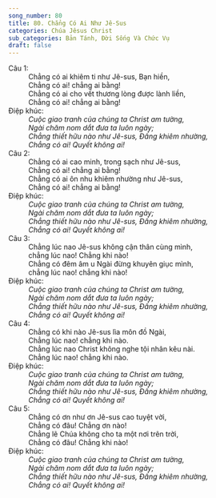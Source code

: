 ```yaml
---
song_number: 80
title: 80. Chẳng Có Ai Như Jê-Sus
categories: Chúa Jêsus Christ
sub_categories: Bản Tánh, Đời Sống Và Chức Vụ
draft: false
---
```

<dl><dt>Câu 1:</dt><dd data-verse="1">Chẳng có ai khiêm ti như Jê-sus, Bạn hiền, <br/>Chẳng có ai! chẳng ai bằng! <br/>Chẳng có ai cho vết thương lòng được lành liền, <br/>Chẳng có ai! chẳng ai bằng! </dd><dt>Điệp khúc:</dt><dd data-chorus="1"><em>Cuộc giao tranh của chúng ta Christ am tường, <br/>Ngài chăm nom dắt đưa ta luôn ngày; <br/>Chẳng thiết hữu nào như Jê-sus, Đấng khiêm nhường, <br/>Chẳng có ai! Quyết không ai! </em></dd><dt>Câu 2:</dt><dd data-verse="2">Chẳng có ai cao minh, trong sạch như Jê-sus, <br/>Chẳng có ai! chẳng ai bằng! <br/>Chẳng có ai ôn nhu khiêm nhường như Jê-sus, <br/>Chẳng có ai! chẳng ai bằng! </dd><dt>Điệp khúc:</dt><dd data-chorus="1"><em>Cuộc giao tranh của chúng ta Christ am tường, <br/>Ngài chăm nom dắt đưa ta luôn ngày; <br/>Chẳng thiết hữu nào như Jê-sus, Đấng khiêm nhường, <br/>Chẳng có ai! Quyết không ai! </em></dd><dt>Câu 3:</dt><dd data-verse="3">Chẳng lúc nao Jê-sus không cận thân cùng mình, <br/>chẳng lúc nao! Chẳng khi nào! <br/>Chẳng có đêm âm u Ngài đừng khuyên giục mình, <br/>chẳng lúc nao! chẳng khi nào! </dd><dt>Điệp khúc:</dt><dd data-chorus="1"><em>Cuộc giao tranh của chúng ta Christ am tường, <br/>Ngài chăm nom dắt đưa ta luôn ngày; <br/>Chẳng thiết hữu nào như Jê-sus, Đấng khiêm nhường, <br/>Chẳng có ai! Quyết không ai! </em></dd><dt>Câu 4:</dt><dd data-verse="4">Chẳng có khi nào Jê-sus lìa môn đồ Ngài, <br/>Chẳng lúc nao! chẳng khi nào. <br/>Chẳng lúc nao Christ không nghe tội nhân kêu nài. <br/>Chẳng lúc nao! chẳng khi nào. </dd><dt>Điệp khúc:</dt><dd data-chorus="1"><em>Cuộc giao tranh của chúng ta Christ am tường, <br/>Ngài chăm nom dắt đưa ta luôn ngày; <br/>Chẳng thiết hữu nào như Jê-sus, Đấng khiêm nhường, <br/>Chẳng có ai! Quyết không ai! </em></dd><dt>Câu 5:</dt><dd data-verse="5">Chẳng có ơn như ơn Jê-sus cao tuyệt vời, <br/>Chẳng có đâu! Chẳng ơn nào! <br/>Chẳng lẽ Chúa không cho ta một nơi trên trời, <br/>Chẳng có đâu! Chẳng khi nào! </dd><dt>Điệp khúc:</dt><dd data-chorus="1"><em>Cuộc giao tranh của chúng ta Christ am tường, <br/>Ngài chăm nom dắt đưa ta luôn ngày; <br/>Chẳng thiết hữu nào như Jê-sus, Đấng khiêm nhường, <br/>Chẳng có ai! Quyết không ai! </em></dd></dl>